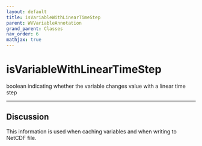 ```yaml
---
layout: default
title: isVariableWithLinearTimeStep
parent: WVVariableAnnotation
grand_parent: Classes
nav_order: 6
mathjax: true
---
```


#  isVariableWithLinearTimeStep

boolean indicating whether the variable changes value with a linear time step


---

## Discussion

  This information is used when caching variables and when writing
  to NetCDF file.
  
